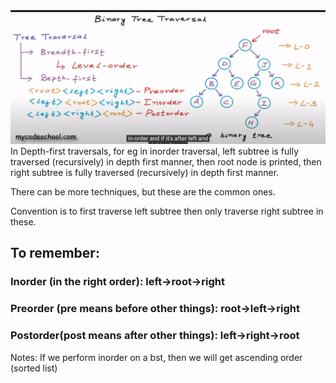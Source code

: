 <img src="traversalNames.png" alt="traversal names">
In Depth-first traversals, for eg in inorder traversal, left subtree is fully traversed (recursively) in depth first manner, then root node is printed, then right subtree is fully traversed (recursively) in depth first manner.

There can be more techniques, but these are the common ones. 

Convention is to first traverse left subtree then only traverse right subtree in these.

## To remember:

### Inorder (in the right order): left->root->right

### Preorder (pre means before other things): root->left->right

### Postorder(post means after other things): left->right->root

Notes: If we perform inorder on a bst, then we will get ascending order (sorted list)
